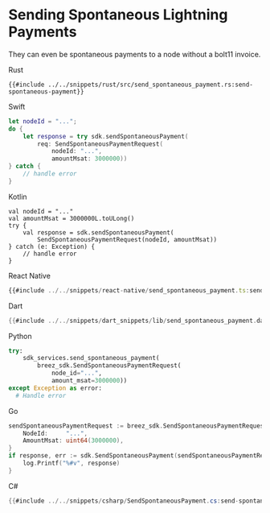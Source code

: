 # Sending Spontaneous Lightning Payments

They can even be spontaneous payments to a node without a bolt11 invoice.

<custom-tabs category="lang">
<div slot="title">Rust</div>
<section>

```rust,ignore
{{#include ../../snippets/rust/src/send_spontaneous_payment.rs:send-spontaneous-payment}}
```
</section>

<div slot="title">Swift</div>
<section>

```swift
let nodeId = "...";
do {
    let response = try sdk.sendSpontaneousPayment(
        req: SendSpontaneousPaymentRequest(
            nodeId: "...",
            amountMsat: 3000000))
} catch {
    // handle error
}
```
</section>

<div slot="title">Kotlin</div>
<section>

```kotlin,ignore
val nodeId = "..."
val amountMsat = 3000000L.toULong()
try {
    val response = sdk.sendSpontaneousPayment(
        SendSpontaneousPaymentRequest(nodeId, amountMsat))
} catch (e: Exception) {
    // handle error
}
```
</section>

<div slot="title">React Native</div>
<section>

```typescript
{{#include ../../snippets/react-native/send_spontaneous_payment.ts:send-spontaneous-payment}}
```
</section>

<div slot="title">Dart</div>
<section>

```dart
{{#include ../../snippets/dart_snippets/lib/send_spontaneous_payment.dart:send-spontaneous-payment}}
```
</section>

<div slot="title">Python</div>
<section>

```python
try:
    sdk_services.send_spontaneous_payment(
        breez_sdk.SendSpontaneousPaymentRequest(
            node_id="...", 
            amount_msat=3000000))
except Exception as error:
  # Handle error
```
</section>

<div slot="title">Go</div>
<section>

```go
sendSpontaneousPaymentRequest := breez_sdk.SendSpontaneousPaymentRequest{
    NodeId:     "...",
    AmountMsat: uint64(3000000),
}
if response, err := sdk.SendSpontaneousPayment(sendSpontaneousPaymentRequest); err == nil {
    log.Printf("%#v", response)
}
```
</section>

<div slot="title">C#</div>
<section>

```cs
{{#include ../../snippets/csharp/SendSpontaneousPayment.cs:send-spontaneous-payment}}
```
</section>
</custom-tabs>

